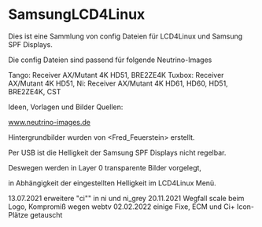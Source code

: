 # SamsungLCD4Linux

Dies ist eine Sammlung von config Dateien für LCD4Linux und Samsung SPF Displays.

Die config Dateien sind passend für folgende Neutrino-Images

Tango:  Receiver AX/Mutant 4K HD51, BRE2ZE4K
Tuxbox: Receiver AX/Mutant 4K HD51,
Ni:     Receiver AX/Mutant 4K HD61, HD60, HD51, BRE2ZE4K, CST

Ideen, Vorlagen und Bilder Quellen:

www.neutrino-images.de

Hintergrundbilder wurden von <Fred_Feuerstein> erstellt.

Per USB ist die Helligkeit der Samsung SPF Displays nicht regelbar.

Deswegen werden in Layer 0 transparente Bilder vorgelegt,

in Abhängigkeit der eingestellten Helligkeit im LCD4Linux Menü.

13.07.2021 erweitere "ci"" in ni und ni_grey
20.11.2021 Wegfall scale beim Logo, Kompromiß wegen webtv
02.02.2022 einige Fixe, ECM und Ci+ Icon-Plätze getauscht
